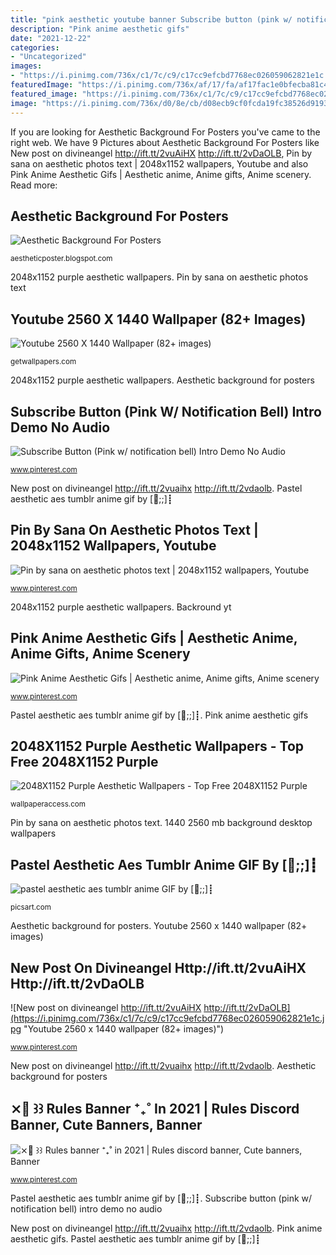 ```yaml
---
title: "pink aesthetic youtube banner Subscribe button (pink w/ notification bell) intro demo no audio"
description: "Pink anime aesthetic gifs"
date: "2021-12-22"
categories:
- "Uncategorized"
images:
- "https://i.pinimg.com/736x/c1/7c/c9/c17cc9efcbd7768ec026059062821e1c.jpg"
featuredImage: "https://i.pinimg.com/736x/af/17/fa/af17fac1e0bfecba81c422d3c1865049.jpg"
featured_image: "https://i.pinimg.com/736x/c1/7c/c9/c17cc9efcbd7768ec026059062821e1c.jpg"
image: "https://i.pinimg.com/736x/d0/8e/cb/d08ecb9cf0fcda19fc38526d919396c5.jpg"
---
```


If you are looking for Aesthetic Background For Posters you've came to the right web. We have 9 Pictures about Aesthetic Background For Posters like New post on divineangel http://ift.tt/2vuAiHX http://ift.tt/2vDaOLB, Pin by sana on aesthetic photos text | 2048x1152 wallpapers, Youtube and also Pink Anime Aesthetic Gifs | Aesthetic anime, Anime gifts, Anime scenery. Read more:

## Aesthetic Background For Posters

![Aesthetic Background For Posters](https://i.pinimg.com/originals/7f/e3/27/7fe327b5784c29c5641c923ca76194d6.jpg "New post on divineangel http://ift.tt/2vuaihx http://ift.tt/2vdaolb")

<small>aestheticposter.blogspot.com</small>

2048x1152 purple aesthetic wallpapers. Pin by sana on aesthetic photos text

## Youtube 2560 X 1440 Wallpaper (82+ Images)

![Youtube 2560 X 1440 Wallpaper (82+ images)](http://getwallpapers.com/wallpaper/full/1/9/3/560407.jpg "1440 2560 mb background desktop wallpapers")

<small>getwallpapers.com</small>

2048x1152 purple aesthetic wallpapers. Aesthetic background for posters

## Subscribe Button (Pink W/ Notification Bell) Intro Demo No Audio

![Subscribe Button (Pink w/ notification bell) Intro Demo No Audio](https://i.pinimg.com/736x/b2/51/83/b251835cb13ae51fb6ecb939f3d88fdb.jpg "1440 2560 mb background desktop wallpapers")

<small>www.pinterest.com</small>

New post on divineangel http://ift.tt/2vuaihx http://ift.tt/2vdaolb. Pastel aesthetic aes tumblr anime gif by [🌱;;]┋

## Pin By Sana On Aesthetic Photos Text | 2048x1152 Wallpapers, Youtube

![Pin by sana on aesthetic photos text | 2048x1152 wallpapers, Youtube](https://i.pinimg.com/736x/d0/8e/cb/d08ecb9cf0fcda19fc38526d919396c5.jpg "Pink anime aesthetic gifs")

<small>www.pinterest.com</small>

2048x1152 purple aesthetic wallpapers. Backround yt

## Pink Anime Aesthetic Gifs | Aesthetic Anime, Anime Gifts, Anime Scenery

![Pink Anime Aesthetic Gifs | Aesthetic anime, Anime gifts, Anime scenery](https://i.pinimg.com/736x/e6/5e/55/e65e55f7281d40dd7a57d10898f4b186.jpg "New post on divineangel http://ift.tt/2vuaihx http://ift.tt/2vdaolb")

<small>www.pinterest.com</small>

Pastel aesthetic aes tumblr anime gif by [🌱;;]┋. Pink anime aesthetic gifs

## 2048X1152 Purple Aesthetic Wallpapers - Top Free 2048X1152 Purple

![2048X1152 Purple Aesthetic Wallpapers - Top Free 2048X1152 Purple](https://wallpaperaccess.com/full/2679589.jpg "2048x1152 purple aesthetic wallpapers")

<small>wallpaperaccess.com</small>

Pin by sana on aesthetic photos text. 1440 2560 mb background desktop wallpapers

## Pastel Aesthetic Aes Tumblr Anime GIF By [🌱;;]┋

![pastel aesthetic aes tumblr anime GIF by [🌱;;]┋](http://cdn130.picsart.com/296661562016201.gif?to=min&amp;r=1024 "Aesthetic background for posters")

<small>picsart.com</small>

Aesthetic background for posters. Youtube 2560 x 1440 wallpaper (82+ images)

## New Post On Divineangel Http://ift.tt/2vuAiHX Http://ift.tt/2vDaOLB

![New post on divineangel http://ift.tt/2vuAiHX http://ift.tt/2vDaOLB](https://i.pinimg.com/736x/c1/7c/c9/c17cc9efcbd7768ec026059062821e1c.jpg "Youtube 2560 x 1440 wallpaper (82+ images)")

<small>www.pinterest.com</small>

New post on divineangel http://ift.tt/2vuaihx http://ift.tt/2vdaolb. Aesthetic background for posters

## ⨯🍥 ꒱꒱ Rules Banner ⁺₊˚ In 2021 | Rules Discord Banner, Cute Banners, Banner

![⨯🍥 ꒱꒱ Rules banner ⁺₊˚ in 2021 | Rules discord banner, Cute banners, Banner](https://i.pinimg.com/736x/af/17/fa/af17fac1e0bfecba81c422d3c1865049.jpg "Backround yt")

<small>www.pinterest.com</small>

Pastel aesthetic aes tumblr anime gif by [🌱;;]┋. Subscribe button (pink w/ notification bell) intro demo no audio

New post on divineangel http://ift.tt/2vuaihx http://ift.tt/2vdaolb. Pink anime aesthetic gifs. Pastel aesthetic aes tumblr anime gif by [🌱;;]┋
